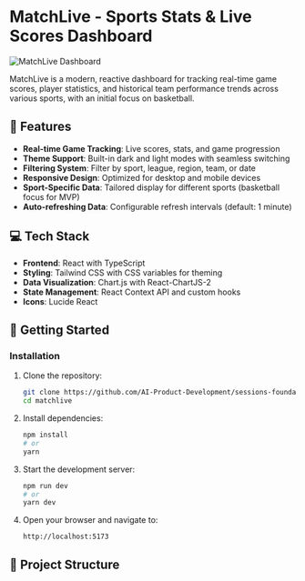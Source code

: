 # MatchLive - Sports Stats & Live Scores Dashboard

![MatchLive Dashboard](https://images.unsplash.com/photo-1504450758481-7338eba7524a?ixlib=rb-4.0.3&ixid=M3wxMjA3fDB8MHxwaG90by1wYWdlfHx8fGVufDB8fHx8fA%3D%3D&auto=format&fit=crop&w=1200&q=80)

MatchLive is a modern, reactive dashboard for tracking real-time game scores, player statistics, and historical team performance trends across various sports, with an initial focus on basketball.

## 🏀 Features

- **Real-time Game Tracking**: Live scores, stats, and game progression
- **Theme Support**: Built-in dark and light modes with seamless switching
- **Filtering System**: Filter by sport, league, region, team, or date
- **Responsive Design**: Optimized for desktop and mobile devices
- **Sport-Specific Data**: Tailored display for different sports (basketball focus for MVP)
- **Auto-refreshing Data**: Configurable refresh intervals (default: 1 minute)

## 💻 Tech Stack

- **Frontend**: React with TypeScript
- **Styling**: Tailwind CSS with CSS variables for theming
- **Data Visualization**: Chart.js with React-ChartJS-2
- **State Management**: React Context API and custom hooks
- **Icons**: Lucide React

## 🚀 Getting Started

### Installation

1. Clone the repository:
   ```bash
   git clone https://github.com/AI-Product-Development/sessions-foundational
   cd matchlive
   ```

2. Install dependencies:
   ```bash
   npm install
   # or
   yarn
   ```

3. Start the development server:
   ```bash
   npm run dev
   # or
   yarn dev
   ```

4. Open your browser and navigate to:
   ```
   http://localhost:5173
   ```

## 📁 Project Structure

